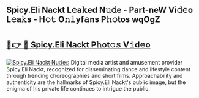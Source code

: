 ## Spicy.Eli Nackt L𝚎a𝚔ed N𝚞𝚍e - Part-neW Vi𝚍𝚎o L𝚎a𝚔s - H𝚘𝚝 O𝚗𝚕yf𝚊ns P𝚑𝚘tos wqOgZ

# <h2><a href="http://kf9ysy.oniu.top/?m=Spicy.Eli+Nackt">🔗👉 🔴 Spicy.Eli Nackt P𝚑ot𝚘𝚜 V𝚒d𝚎o</a></h2>

[![Spicy.Eli Nackt Nu𝚍e𝚜](https://i.imgur.com/0qMVB7G.gif)](http://kf9ysy.oniu.top/?m=Spicy.Eli+Nackt)
Digital media artist and amusement provider Spicy.Eli Nackt, recognized for disseminating dance and lifestyle content through trending choreographies and short films. Approachability and authenticity are the hallmarks of Spicy.Eli Nackt's public image, but the enigma of his private life continues to intrigue the public.  
